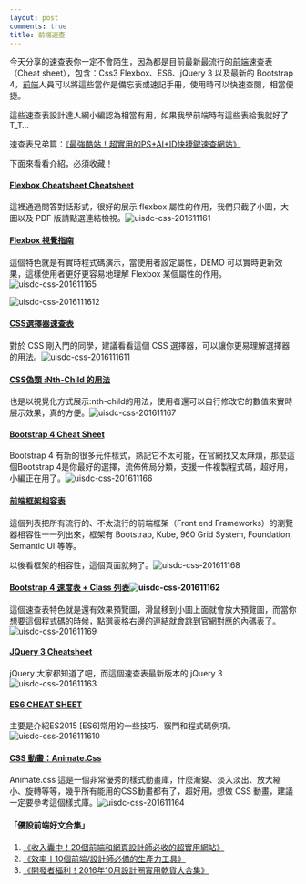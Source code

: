 ```yaml
---
layout: post
comments: true
title: 前端速查
---
```


今天分享的速查表你一定不會陌生，因為都是目前最新最流行的[前端](http://www.uisdc.com/tag/%e5%89%8d%e7%ab%af "檢視 前端 中的全部文章")速查表（Cheat sheet），包含：Css3 Flexbox、ES6、jQuery 3 以及最新的 Bootstrap 4，[前端](http://www.uisdc.com/tag/%e5%89%8d%e7%ab%af "檢視 前端 中的全部文章")人員可以將這些當作是備忘表或速記手冊，使用時可以快速查閱，相當便捷。

這些速查表設計達人網小編認為相當有用，如果我學前端時有這些表給我就好了T_T…

速查表兄弟篇：[《最強酷站！超實用的PS+AI+ID快捷鍵速查網站》](http://www.uisdc.com/ps-ai-id-shortcut-key)

下面來看看介紹，必須收藏！

#### [**Flexbox Cheatsheet Cheatsheet**](http://jonibologna.com/flexbox-cheatsheet/)

這裡通過問答對話形式，很好的展示 flexbox 屬性的作用，我們只截了小圖，大圖以及 PDF 版請點選連結檢視。![uisdc-css-201611161](http://image.uisdc.com/wp-content/uploads/2016/11/uisdc-css-201611161.jpg)

#### **[Flexbox 視覺指南](https://demos.scotch.io/visual-guide-to-css3-flexbox-flexbox-playground/demos/)**

這個特色就是有實時程式碼演示，當使用者設定屬性，DEMO 可以實時更新效果，這樣使用者更好更容易地理解 Flexbox 某個屬性的作用。![uisdc-css-201611165](http://image.uisdc.com/wp-content/uploads/2016/11/uisdc-css-201611165.jpg)

![uisdc-css-2016111612](http://image.uisdc.com/wp-content/uploads/2016/11/uisdc-css-2016111612.jpg)

#### [**CSS選擇器速查表**](https://gist.github.com/smutnyleszek/809a69dd05e1d5f12d01)

對於 CSS 剛入門的同學，建議看看這個 CSS 選擇器，可以讓你更易理解選擇器的用法。![uisdc-css-2016111611](http://image.uisdc.com/wp-content/uploads/2016/11/uisdc-css-2016111611.jpg)

#### [**CSS偽類 :Nth-Child 的用法**](http://lukyvj.github.io/family.scss/)

也是以視覺化方式展示:nth-child的用法，使用者還可以自行修改它的數值來實時展示效果，真的方便。![uisdc-css-201611167](http://image.uisdc.com/wp-content/uploads/2016/11/uisdc-css-201611167.jpg)

#### [**Bootstrap 4 Cheat Sheet**](https://hackerthemes.com/bootstrap-cheatsheet/)

Bootstrap 4 有新的很多元件樣式，熟記它不太可能，在官網找又太麻煩，那麼這個Bootstrap 4是你最好的選擇，流佈佈局分類，支援一件複製程式碼，超好用，小編正在用了。![uisdc-css-201611166](http://image.uisdc.com/wp-content/uploads/2016/11/uisdc-css-201611166.jpg)

#### [**前端框架相容表**](http://usablica.github.io/front-end-frameworks/compare.html)

這個列表把所有流行的、不太流行的前端框架（Front end Frameworks）的瀏覽器相容性一一列出來，框架有 Bootstrap, Kube, 960 Grid System, Foundation, Semantic UI 等等。

以後看框架的相容性，這個頁面就夠了。![uisdc-css-201611168](http://image.uisdc.com/wp-content/uploads/2016/11/uisdc-css-201611168.jpg)

#### [**Bootstrap 4 速度表 + Class 列表**](https://bootstrapcreative.com/resources/bootstrap-4-css-classes-index/)![uisdc-css-201611162](http://image.uisdc.com/wp-content/uploads/2016/11/uisdc-css-201611162.jpg)

這個速查表特色就是還有效果預覽圖，滑鼠移到小圖上面就會放大預覽圖，而當你想要這個程式碼的時候，點選表格右邊的連結就會跳到官網對應的內碼表了。![uisdc-css-201611169](http://image.uisdc.com/wp-content/uploads/2016/11/uisdc-css-201611169.jpg)

#### [**JQuery 3 Cheatsheet**](http://lab.abhinayrathore.com/jquery-cheatsheet/)

jQuery 大家都知道了吧，而這個速查表最新版本的 jQuery 3![uisdc-css-201611163](http://image.uisdc.com/wp-content/uploads/2016/11/uisdc-css-201611163.jpg)

#### [**ES6 CHEAT SHEET**](https://github.com/DrkSephy/es6-cheatsheet)

主要是介紹ES2015 [ES6]常用的一些技巧、竅門和程式碼例項。![uisdc-css-2016111610](http://image.uisdc.com/wp-content/uploads/2016/11/uisdc-css-2016111610.jpg)

#### [**CSS 動畫：Animate.Css**](https://daneden.github.io/animate.css/)

Animate.css 這是一個非常優秀的樣式動畫庫，什麼漸變、淡入淡出、放大縮小、旋轉等等，幾乎所有能用的CSS動畫都有了，超好用，想做 CSS 動畫，建議一定要參考這個樣式庫。![uisdc-css-201611164](http://image.uisdc.com/wp-content/uploads/2016/11/uisdc-css-201611164.jpg)

#### **「優設前端好文合集」**

1.  [《收入囊中！20個前端和網頁設計師必收的超實用網站》](http://www.uisdc.com/websites-developers-will-bookmark)
2.  [《效率丨10個前端/設計師必備的生產力工具》](http://www.uisdc.com/10-designer-developer-productivity-tools)
3.  [《開發者福利！2016年10月設計圈實用乾貨大合集》](http://www.uisdc.com/2016-10-essential-resources-for-developers)


